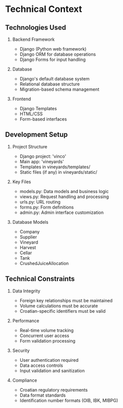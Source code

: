# Technical Context

## Technologies Used
1. Backend Framework
   - Django (Python web framework)
   - Django ORM for database operations
   - Django Forms for input handling

2. Database
   - Django's default database system
   - Relational database structure
   - Migration-based schema management

3. Frontend
   - Django Templates
   - HTML/CSS
   - Form-based interfaces

## Development Setup
1. Project Structure
   - Django project: 'vinco'
   - Main app: 'vineyards'
   - Templates in vineyards/templates/
   - Static files (if any) in vineyards/static/

2. Key Files
   - models.py: Data models and business logic
   - views.py: Request handling and processing
   - urls.py: URL routing
   - forms.py: Form definitions
   - admin.py: Admin interface customization

3. Database Models
   - Company
   - Supplier
   - Vineyard
   - Harvest
   - Cellar
   - Tank
   - CrushedJuiceAllocation

## Technical Constraints
1. Data Integrity
   - Foreign key relationships must be maintained
   - Volume calculations must be accurate
   - Croatian-specific identifiers must be valid

2. Performance
   - Real-time volume tracking
   - Concurrent user access
   - Form validation processing

3. Security
   - User authentication required
   - Data access controls
   - Input validation and sanitization

4. Compliance
   - Croatian regulatory requirements
   - Data format standards
   - Identification number formats (OIB, IBK, MIBPG)
